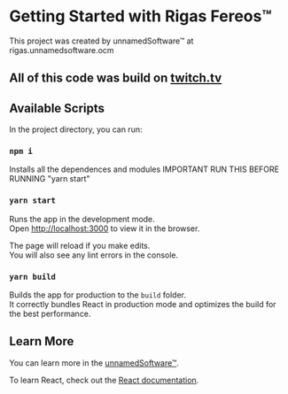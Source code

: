 # Getting Started with Rigas Fereos™

This project was created by unnamedSoftware™ at rigas.unnamedsoftware.ocm

## All of this code was build on [twitch.tv](https://twitch.tv/kappanewfrog)

## Available Scripts

In the project directory, you can run:

### `npm i `

Installs all the dependences and modules IMPORTANT RUN THIS BEFORE RUNNING "yarn start"

### `yarn start`

Runs the app in the development mode.\
Open [http://localhost:3000](http://localhost:3000) to view it in the browser.

The page will reload if you make edits.\
You will also see any lint errors in the console.


### `yarn build`

Builds the app for production to the `build` folder.\
It correctly bundles React in production mode and optimizes the build for the best performance.


## Learn More

You can learn more in the [unnamedSoftware™](https://unnamedsoftware.com).

To learn React, check out the [React documentation](https://reactjs.org/).
